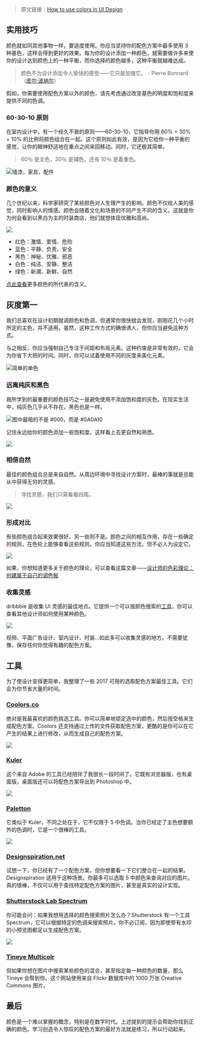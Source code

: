 > 原文链接：[How to use colors in UI Design](https://blog.prototypr.io/how-to-use-colors-in-ui-design-16406ec06753#.b50ipi6w7)

## 实用技巧
颜色就如同其他事物一样，要适度使用。你应当坚持你的配色方案中最多使用 3 种基色，这样会得到更好的效果。每为你的设计添加一种颜色，就需要做许多来使你的设计达到颜色上的一种平衡，而你选择的颜色越多，这种平衡就越难达成。

> 颜色不为设计添加令人愉快的感觉——它只是加强它。 - Pierre Bonnard（[皮尔·波纳尔](https://zh.wikipedia.org/wiki/%E7%9A%AE%E7%88%BE%C2%B7%E6%B3%A2%E7%B4%8D%E7%88%BE)）

假如，你需要使用配色方案以外的颜色，请先考虑通过改变基色的明度和饱和度来提供不同的色调。

### 60-30-10 原则
在室内设计中，有一个经久不衰的原则——60-30-10，它指导你用 60% + 30% + 10% 的比例将颜色组合在一起。这个原则如此有效，是因为它给你一种平衡的感觉，让你的眼神舒适地在重点之间来回移动。同时，它还极其简单。

> 60％ 是主色，30％ 是辅色，还有 10％ 是着重色。

![墙漆，家具，配件](https://raw.githubusercontent.com/DiscipleD/image-storage/master/blog/how-to-use-colors-in-ui/60-30-10-rule.png)

### 颜色的意义
几个世纪以来，科学家研究了某些颜色对人生理产生的影响。颜色不仅给人美的感觉，同时影响人的情感。颜色会随着文化和场景的不同产生不同的含义。这就是你为何会看到以黑白为主的时装商店，他们就想体现优雅和高尚。

![](https://raw.githubusercontent.com/DiscipleD/image-storage/master/blog/how-to-use-colors-in-ui/black-white-shore.png)

* 红色：激情、爱情、危险
* 蓝色：平静、负责、安全
* 黑色：神秘、优雅、邪恶
* 白色：纯洁、安静、整洁
* 绿色：新潮、新鲜、自然

[点此查看](http://seopressor.com/wp-content/uploads/2015/06/colour-culture1.png)更多颜色的所代表的含义。

## 灰度第一
我们总喜欢在设计初期就调颜色和色调，但通常你很快就会发现，刚刚花几个小时所定的主色，并不适用。虽然，这种工作方式的确很诱人，但你应当避免这种方式。

与之相反，你应当强制自己专注于间距和布局元素。这种约束是非常有效的，它会为你省下大把的时间。同时，你可以试着使用不同的灰度来美化元素。

![简单的单色](https://raw.githubusercontent.com/DiscipleD/image-storage/master/blog/how-to-use-colors-in-ui/simple-monochromatic-color.png)

### 远离纯灰和黑色
我所学到的最重要的颜色技巧之一是避免使用不添加饱和度的灰色。在现实生活中，纯灰色几乎从不存在，黑色也是一样。

![图中最暗的不是 #000，而是 #0A0A10](https://raw.githubusercontent.com/DiscipleD/image-storage/master/blog/how-to-use-colors-in-ui/no-pure-grayscale.png)

记住永远给你的颜色添加一些饱和度，这样看上去更自然和熟悉。

![](https://raw.githubusercontent.com/DiscipleD/image-storage/master/blog/how-to-use-colors-in-ui/gray-with-saturation.png)

### 相信自然
最佳的颜色组合总是来自自然。从周边环境中寻找设计方案时，最棒的事就是总能从中获得无穷的灵感。

> 寻找灵感，我们只需看看四周。

![](https://raw.githubusercontent.com/DiscipleD/image-storage/master/blog/how-to-use-colors-in-ui/believe-in-nature.png)

### 形成对比
有些颜色组合起来效果很好，另一些则不是。颜色之间的相互作用，存在一些确定的规则，在色轮上能够查看这些规则。你应当知道这些方法，但不必人为设定它。

![](https://raw.githubusercontent.com/DiscipleD/image-storage/master/blog/how-to-use-colors-in-ui/contrast-on-colar-wheel.jpeg)

如果，你想知道更多关于颜色的理论，可以查看这篇文章——[设计师的色彩理论：创建属于自己的调色板](https://www.smashingmagazine.com/2010/02/color-theory-for-designer-part-3-creating-your-own-color-palettes/)

### 收集灵感
dribbble 是收集 UI 灵感的最佳地点。它提供一个可以按颜色搜索的[工具](https://dribbble.com/colors/)，你可以查看其他设计师如何使用某种颜色。

![](https://raw.githubusercontent.com/DiscipleD/image-storage/master/blog/how-to-use-colors-in-ui/dribbble-color.png)

视频、平面广告设计、室内设计、时装...如此多可以收集灵感的地方。不需要犹豫，保存任何你觉得有趣的配色方案。

## 工具
为了使设计变得更简单，我整理了一些 2017 可用的选取配色方案最佳工具。它们会为你节省大量的时间。

### [Coolors.co](https://coolors.co/)
绝对是我最喜欢的颜色挑选工具。你可以简单地锁定选中的颜色，然后按空格来生成配色方案。Coolors 还支持通过上传的文件获取配色方案，更酷的是你可以在它产生的结果上进行修改，从而生成自己的配色方案。

![](https://raw.githubusercontent.com/DiscipleD/image-storage/master/blog/how-to-use-colors-in-ui/pick-color-from-image.png)

### [Kuler](https://color.adobe.com/)
这个来自 Adobe 的工具已经陪伴了我很长一段时间了。它既有浏览器版，也有桌面版，桌面版还可以将配色方案导出到 Photoshop 中。

![](https://raw.githubusercontent.com/DiscipleD/image-storage/master/blog/how-to-use-colors-in-ui/kuler.png)

### [Paletton](http://paletton.com/)
它类似于 Kuler，不同之处在于，它不仅限于 5 中色调。当你已经定了主色想要额外的色调时，它是一个很棒的工具。

![](https://raw.githubusercontent.com/DiscipleD/image-storage/master/blog/how-to-use-colors-in-ui/paletton.png)

### [Designspiration.net](http://designspiration.net/)
试想一下，你已经有了一个配色方案，但你想要看一下它们整合在一起的结果。Designspiration 适用于这种场景。你最多可以选取 5 中颜色来查询对应的图片。真的很棒，不仅可以用于查找特定配色方案的图片，甚至是真实的设计实现。

### [Shutterstock Lab Spectrum](https://www.shutterstock.com/labs/spectrum/)
你可能会问：如果我想用选择的颜色搜索照片怎么办？Shutterstock 有一个工具 Spectrum，它可以根据特定的色调来搜索照片。你不必订阅，因为即使带有水印的小预览图都足以生成配色方案。

![](https://raw.githubusercontent.com/DiscipleD/image-storage/master/blog/how-to-use-colors-in-ui/shutterstock-lab-spectrum.png)

### [Tineye Multicolr](https://labs.tineye.com/multicolr/)
但如果你想在图片中搜索某些颜色的混合，甚至指定每一种颜色的数量，那么 Tineye 会帮到你。这个网站使用来自 Flickr 数据库中的 1000 万张 Creative Commons 图片。

## 最后
颜色是一个难以掌握的概念，特别是在数字时代。上述提到的提示会帮助你找到正确的颜色。学习创造令人惊叹的配色方案的最好方法就是练习，所以行动起来。